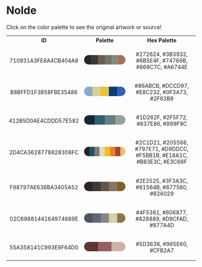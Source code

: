 
<!DOCTYPE html>
<html><body>
<h1>Nolde</h1>
<p>Click on the color palette to see the original artwork or source!</p>
<table style="width:100%">
<tr><th style="text-align: center; vertical-align: middle;">ID</th><th style="text-align: center; vertical-align: middle;">Palette</th><th style="text-align: center; vertical-align: middle;">Hex Palette</th></tr>
<tr><td style="text-align: center; vertical-align: middle;"><p style="font-size:14px">710931A3FE8A4CB404A8</p></td> <td style="text-align: center; vertical-align: middle;"><a href=https://sammlung.staedelmuseum.de/en/work/herbstlandschaft-ueberschwemmung style="font-size:14px"><img style="border-radius: 14px;" src="../media/swatches/710931A3FE8A4CB404A8.png" height="25"></a></td> <td style="text-align: center; vertical-align: middle;"><p style="font-size:14px">#272624, #3B3932, #6B5E4F, #74766B, #868C7C, #A6744E</p></td></tr>
<tr><td style="text-align: center; vertical-align: middle;"><p style="font-size:14px">B8BFFD1F3B58FBE35486</p></td> <td style="text-align: center; vertical-align: middle;"><a href=https://sammlung.staedelmuseum.de/en/work/lake-lucerne style="font-size:14px"><img style="border-radius: 14px;" src="../media/swatches/B8BFFD1F3B58FBE35486.png" height="25"></a></td> <td style="text-align: center; vertical-align: middle;"><p style="font-size:14px">#86ABCB, #DCCD97, #E8C232, #0F3A73, #2F63B9</p></td></tr>
<tr><td style="text-align: center; vertical-align: middle;"><p style="font-size:14px">412B5D0AE4CDDD57E582</p></td> <td style="text-align: center; vertical-align: middle;"><a href=https://sammlung.staedelmuseum.de/en/work/muehle-am-wasser style="font-size:14px"><img style="border-radius: 14px;" src="../media/swatches/412B5D0AE4CDDD57E582.png" height="25"></a></td> <td style="text-align: center; vertical-align: middle;"><p style="font-size:14px">#1D262F, #2F5F72, #637E86, #999F9C</p></td></tr>
<tr><td style="text-align: center; vertical-align: middle;"><p style="font-size:14px">2D4CA3628778828308FC</p></td> <td style="text-align: center; vertical-align: middle;"><a href=https://www.apollo-magazine.com/emil-nolde-colour-life-exhibition-review/ style="font-size:14px"><img style="border-radius: 14px;" src="../media/swatches/2D4CA3628778828308FC.png" height="25"></a></td> <td style="text-align: center; vertical-align: middle;"><p style="font-size:14px">#2C1D21, #205566, #797E71, #D9DDCC, #F5BB1B, #E18A1C, #B83E3C, #E3C66F</p></td></tr>
<tr><td style="text-align: center; vertical-align: middle;"><p style="font-size:14px">F98797AE636BA3405A52</p></td> <td style="text-align: center; vertical-align: middle;"><a href=https://sammlung.staedelmuseum.de/en/work/san-giorgio-maggiore-in-venice style="font-size:14px"><img style="border-radius: 14px;" src="../media/swatches/F98797AE636BA3405A52.png" height="25"></a></td> <td style="text-align: center; vertical-align: middle;"><p style="font-size:14px">#2E2525, #3F3A3C, #61564B, #877560, #826029</p></td></tr>
<tr><td style="text-align: center; vertical-align: middle;"><p style="font-size:14px">02C6988144164974689E</p></td> <td style="text-align: center; vertical-align: middle;"><a href=https://sammlung.staedelmuseum.de/en/work/seascape-1 style="font-size:14px"><img style="border-radius: 14px;" src="../media/swatches/02C6988144164974689E.png" height="25"></a></td> <td style="text-align: center; vertical-align: middle;"><p style="font-size:14px">#4F5361, #606877, #828889, #D9CFAD, #877A4D</p></td></tr>
<tr><td style="text-align: center; vertical-align: middle;"><p style="font-size:14px">55A358141C993E9F64D0</p></td> <td style="text-align: center; vertical-align: middle;"><a href=https://sammlung.staedelmuseum.de/en/work/zwei-menschen style="font-size:14px"><img style="border-radius: 14px;" src="../media/swatches/55A358141C993E9F64D0.png" height="25"></a></td> <td style="text-align: center; vertical-align: middle;"><p style="font-size:14px">#5D3636, #965E60, #CFB2A7</p></td></tr>
</table>
</body></html>
